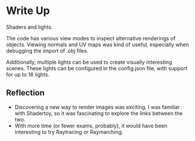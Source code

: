 # Write Up

Shaders and lights.

The code has various view modes to inspect alternative renderings of objects. Viewing normals and UV maps was kind of useful, especially when debugging the import of .obj files.

Additionally, multiple lights can be used to create visually interesting scenes. These lights can be configured in the config.json file, with support for up to 16 lights.

## Reflection

- Discovering a new way to render images was exciting. I was familiar with Shadertoy, so it was fascinating to explore the links between the two.
- With more time (or fewer exams, probably), it would have been interesting to try Raytracing or Raymarching.
